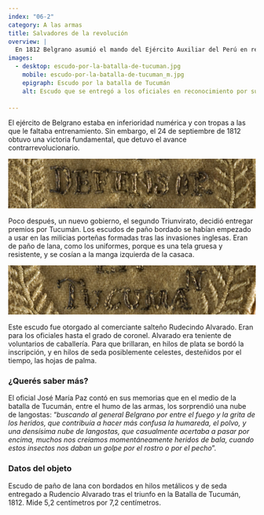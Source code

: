 ```yaml
---
index: "06-2"
category: A las armas
title: Salvadores de la revolución
overview: |
  En 1812 Belgrano asumió el mando del Ejército Auxiliar del Perú en retirada, perseguido por los enemigos. Belgrano ordenó dejar *tierra arrasada* en Jujuy, marchar con su población y recursos hasta un punto donde resistir. El Triunvirato le ordenó retroceder hasta Córdoba. Pero con apoyo local, Belgrano decidió resistir en Tucumán.
images:
  - desktop: escudo-por-la-batalla-de-tucuman.jpg
    mobile: escudo-por-la-batalla-de-tucuman_m.jpg  
    epigraph: Escudo por la batalla de Tucumán
    alt: Escudo que se entregó a los oficiales en reconocimiento por su participación en la Batalla de Tucumán, el 24 de septiembre de 1812. Es de paño de lana, una tela gruesa y resistente. Se cosían a mano en la manga izquierda de la casaca del uniforme. Está bordado con hilos metálicos, en este caso de plata, para que reluzca el brillo de la leyenda que dice "LA PATRIA A SU DEFENSOR EN TUCUMÁN". La inscripción está rodeada de hojas de palma bordadas en hilo de seda.

---
```


El ejército de Belgrano estaba en inferioridad numérica y con tropas a las que le faltaba entrenamiento. Sin embargo, el 24 de septiembre de 1812 obtuvo una victoria fundamental, que detuvo el avance contrarrevolucionario.

![Detalle del objeto](./eje06-2-a.jpg)

Poco después, un nuevo gobierno, el segundo Triunvirato, decidió entregar premios por Tucumán. Los escudos de paño bordado se habían empezado a usar en las milicias porteñas formadas tras las invasiones inglesas. Eran de paño de lana, como los uniformes, porque es una tela gruesa y resistente, y se cosían a la manga izquierda de la casaca.

![Detalle del objeto](./eje06-2-b.jpg)

Este escudo fue otorgado al comerciante salteño Rudecindo Alvarado. Eran para los oficiales hasta el grado de coronel. Alvarado era teniente de voluntarios de caballería.
Para que brillaran, en hilos de plata se bordó la inscripción, y en hilos de seda posiblemente celestes, desteñidos por el tiempo, las hojas de palma.


### ¿Querés saber más?

El oficial José María Paz contó en sus memorias que en el medio de la batalla de Tucumán, entre el humo de las armas, los sorprendió una nube de langostas:
“*buscando al general Belgrano por entre el fuego y la grita de los heridos, que contribuía a hacer más confusa la humareda, el polvo, y una densísima nube de langostas, que casualmente acertaba a pasar por encima, muchos nos creíamos momentáneamente heridos de bala, cuando estos insectos nos daban un golpe por el rostro o por el pecho*”.

### Datos del objeto

Escudo de paño de lana con bordados en hilos metálicos y de seda entregado a Rudencio Alvarado tras el triunfo en la Batalla de Tucumán, 1812. Mide 5,2 centímetros por 7,2 centímetros.


